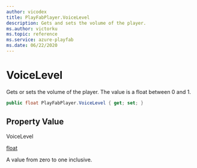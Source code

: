 ```yaml
---
author: vicodex
title: PlayFabPlayer.VoiceLevel
description: Gets and sets the volume of the player.
ms.author: victorku
ms.topic: reference
ms.service: azure-playfab
ms.date: 06/22/2020
---
```


# VoiceLevel

Gets or sets the volume of the player. The value is a float between 0 and 1.

```csharp
public float PlayFabPlayer.VoiceLevel { get; set; }
```

## Property Value

VoiceLevel

[float]()

A value from zero to one inclusive.

